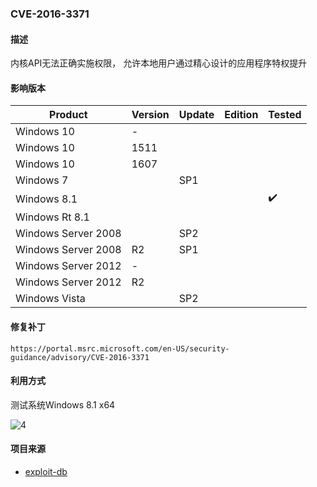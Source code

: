 ### CVE-2016-3371

#### 描述

内核API无法正确实施权限， 允许本地用户通过精心设计的应用程序特权提升

#### 影响版本

| Product             | Version | Update | Edition | Tested             |
| ------------------- | ------- | ------ | ------- | ------------------ |
| Windows 10          | -       |        |         |                    |
| Windows 10          | 1511    |        |         |                    |
| Windows 10          | 1607    |        |         |                    |
| Windows 7           |         | SP1    |         |                    |
| Windows 8.1         |         |        |         | :heavy_check_mark: |
| Windows Rt 8.1      |         |        |         |                    |
| Windows Server 2008 |         | SP2    |         |                    |
| Windows Server 2008 | R2      | SP1    |         |                    |
| Windows Server 2012 | -       |        |         |                    |
| Windows Server 2012 | R2      |        |         |                    |
| Windows Vista       |         | SP2    |         |                    |

#### 修复补丁

```
https://portal.msrc.microsoft.com/en-US/security-guidance/advisory/CVE-2016-3371
```

#### 利用方式

测试系统Windows 8.1 x64

![4](https://github.com/Ascotbe/Random-img/blob/master/WindowsKernelExploits/CVE-2016-3371_win_8.1_x64.gif?raw=true)

#### 项目来源

- [exploit-db](https://www.exploit-db.com/exploits/40429)

